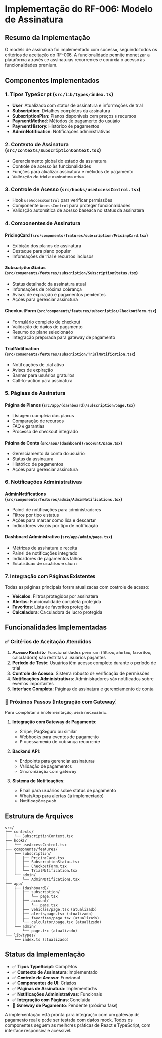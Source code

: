 # Implementação do RF-006: Modelo de Assinatura

## Resumo da Implementação

O modelo de assinatura foi implementado com sucesso, seguindo todos os critérios de aceitação do RF-006. A funcionalidade permite monetizar a plataforma através de assinaturas recorrentes e controla o acesso às funcionalidades premium.

## Componentes Implementados

### 1. Tipos TypeScript (`src/lib/types/index.ts`)
- **User**: Atualizado com status de assinatura e informações de trial
- **Subscription**: Detalhes completos da assinatura
- **SubscriptionPlan**: Planos disponíveis com preços e recursos
- **PaymentMethod**: Métodos de pagamento do usuário
- **PaymentHistory**: Histórico de pagamentos
- **AdminNotification**: Notificações administrativas

### 2. Contexto de Assinatura (`src/contexts/SubscriptionContext.tsx`)
- Gerenciamento global do estado da assinatura
- Controle de acesso às funcionalidades
- Funções para atualizar assinatura e métodos de pagamento
- Validação de trial e assinatura ativa

### 3. Controle de Acesso (`src/hooks/useAccessControl.tsx`)
- Hook `useAccessControl` para verificar permissões
- Componente `AccessControl` para proteger funcionalidades
- Validação automática de acesso baseada no status da assinatura

### 4. Componentes de Assinatura

#### PricingCard (`src/components/features/subscription/PricingCard.tsx`)
- Exibição dos planos de assinatura
- Destaque para plano popular
- Informações de trial e recursos inclusos

#### SubscriptionStatus (`src/components/features/subscription/SubscriptionStatus.tsx`)
- Status detalhado da assinatura atual
- Informações de próxima cobrança
- Avisos de expiração e pagamentos pendentes
- Ações para gerenciar assinatura

#### CheckoutForm (`src/components/features/subscription/CheckoutForm.tsx`)
- Formulário completo de checkout
- Validação de dados de pagamento
- Resumo do plano selecionado
- Integração preparada para gateway de pagamento

#### TrialNotification (`src/components/features/subscription/TrialNotification.tsx`)
- Notificações de trial ativo
- Avisos de expiração
- Banner para usuários gratuitos
- Call-to-action para assinatura

### 5. Páginas de Assinatura

#### Página de Planos (`src/app/(dashboard)/subscription/page.tsx`)
- Listagem completa dos planos
- Comparação de recursos
- FAQ e garantias
- Processo de checkout integrado

#### Página de Conta (`src/app/(dashboard)/account/page.tsx`)
- Gerenciamento da conta do usuário
- Status da assinatura
- Histórico de pagamentos
- Ações para gerenciar assinatura

### 6. Notificações Administrativas

#### AdminNotifications (`src/components/features/admin/AdminNotifications.tsx`)
- Painel de notificações para administradores
- Filtros por tipo e status
- Ações para marcar como lida e descartar
- Indicadores visuais por tipo de notificação

#### Dashboard Administrativo (`src/app/admin/page.tsx`)
- Métricas de assinatura e receita
- Painel de notificações integrado
- Indicadores de pagamentos falhos
- Estatísticas de usuários e churn

### 7. Integração com Páginas Existentes

Todas as páginas principais foram atualizadas com controle de acesso:
- **Veículos**: Filtros protegidos por assinatura
- **Alertas**: Funcionalidade completa protegida
- **Favoritos**: Lista de favoritos protegida
- **Calculadora**: Calculadora de lucro protegida

## Funcionalidades Implementadas

### ✅ Critérios de Aceitação Atendidos

1. **Acesso Restrito**: Funcionalidades premium (filtros, alertas, favoritos, calculadora) são restritas a usuários pagantes
2. **Período de Teste**: Usuários têm acesso completo durante o período de trial
3. **Controle de Acesso**: Sistema robusto de verificação de permissões
4. **Notificações Administrativas**: Administradores são notificados sobre eventos importantes
5. **Interface Completa**: Páginas de assinatura e gerenciamento de conta

### 🔄 Próximos Passos (Integração com Gateway)

Para completar a implementação, será necessário:

1. **Integração com Gateway de Pagamento**:
   - Stripe, PagSeguro ou similar
   - Webhooks para eventos de pagamento
   - Processamento de cobrança recorrente

2. **Backend API**:
   - Endpoints para gerenciar assinaturas
   - Validação de pagamentos
   - Sincronização com gateway

3. **Sistema de Notificações**:
   - Email para usuários sobre status de pagamento
   - WhatsApp para alertas (já implementado)
   - Notificações push

## Estrutura de Arquivos

```
src/
├── contexts/
│   └── SubscriptionContext.tsx
├── hooks/
│   └── useAccessControl.tsx
├── components/features/
│   ├── subscription/
│   │   ├── PricingCard.tsx
│   │   ├── SubscriptionStatus.tsx
│   │   ├── CheckoutForm.tsx
│   │   └── TrialNotification.tsx
│   └── admin/
│       └── AdminNotifications.tsx
├── app/
│   ├── (dashboard)/
│   │   ├── subscription/
│   │   │   └── page.tsx
│   │   ├── account/
│   │   │   └── page.tsx
│   │   ├── vehicles/page.tsx (atualizado)
│   │   ├── alerts/page.tsx (atualizado)
│   │   ├── favorites/page.tsx (atualizado)
│   │   └── calculator/page.tsx (atualizado)
│   └── admin/
│       └── page.tsx (atualizado)
└── lib/types/
    └── index.ts (atualizado)
```

## Status da Implementação

- ✅ **Tipos TypeScript**: Completos
- ✅ **Contexto de Assinatura**: Implementado
- ✅ **Controle de Acesso**: Funcional
- ✅ **Componentes de UI**: Criados
- ✅ **Páginas de Assinatura**: Implementadas
- ✅ **Notificações Administrativas**: Funcionais
- ✅ **Integração com Páginas**: Concluída
- 🔄 **Gateway de Pagamento**: Pendente (próxima fase)

A implementação está pronta para integração com um gateway de pagamento real e pode ser testada com dados mock. Todos os componentes seguem as melhores práticas de React e TypeScript, com interface responsiva e acessível.
